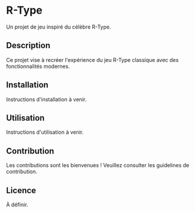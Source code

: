 # R-Type

Un projet de jeu inspiré du célèbre R-Type.

## Description

Ce projet vise à recréer l'expérience du jeu R-Type classique avec des fonctionnalités modernes.

## Installation

Instructions d'installation à venir.

## Utilisation

Instructions d'utilisation à venir.

## Contribution

Les contributions sont les bienvenues ! Veuillez consulter les guidelines de contribution.

## Licence

À définir.

